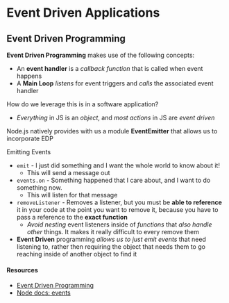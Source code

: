 # Event Driven Applications

## Event Driven Programming

**Event Driven Programming** makes use of the following concepts:
- An **event handler** is a *callback function* that is called when event happens
- A **Main Loop** *listens* for event triggers and *calls* the associated event handler

How do we leverage this is in a software application?
- *Everything* in JS is an *object*, and *most actions* in JS are *event driven*

Node.js natively provides with us a module **EventEmitter** that allows us to incorporate EDP

Emitting Events
- `emit` - I just did something and I want the whole world to know about it! 
  - This will send a message out
- `events.on` - Something happened that I care about, and I want to do something now.
  - This will listen for that message
- `removeListener` - Removes a listener, but you must be **able to reference** it in your code at the point you want to remove it, because you have to pass a reference to the **exact function**
  - *Avoid nesting* event listeners inside of *functions* that *also handle other* things. It makes it really difficult to every remove them
- **Event Driven** programming *allows us to just emit events* that need listening to, rather then requiring the object that needs them to go reaching inside of another object to find it


#### Resources

- [Event Driven Programming](https://alligator.io/nodejs/event-driven-programming/)
- [Node docs: events](https://nodejs.org/api/events.html)